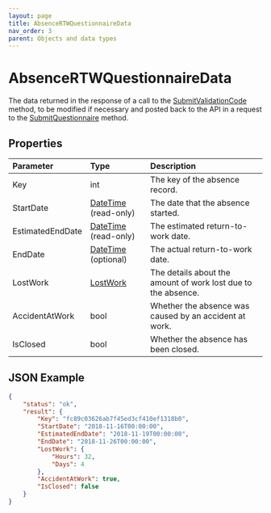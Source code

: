 ```yaml
---
layout: page
title: AbsenceRTWQuestionnaireData
nav_order: 3
parent: Objects and data types
---
```


# AbsenceRTWQuestionnaireData

The data returned in the response of a call to the [SubmitValidationCode](../absence-questionnaire/submitvalidationcode) method, to be modified if necessary and posted back to the API in a request to the [SubmitQuestionnaire](../absence-questionnaire/submitquestionnaire) method.

## Properties

| Parameter | Type   | Description                                                 |
|:----------|:-------|:------------------------------------------------------------|
| Key | int | The key of the absence record. |
| StartDate | [DateTime](../objects-and-data-types/datetime) (read-only) | The date that the absence started. |
| EstimatedEndDate | [DateTime](../objects-and-data-types/datetime) (read-only) | The estimated return-to-work date. |
| EndDate | [DateTime](../objects-and-data-types/datetime) (optional) | The actual return-to-work date. |
| LostWork | [LostWork](../objects-and-data-types/lostwork) | The details about the amount of work lost due to the absence. |
| AccidentAtWork | bool | Whether the absence was caused by an accident at work. |
| IsClosed | bool | Whether the absence has been closed. |

## JSON Example

```json
{
    "status": "ok",
    "result": {
        "Key": "fc89c03626ab7f45ed3cf410ef1318b0",
        "StartDate": "2018-11-16T00:00:00",
        "EstimatedEndDate": "2018-11-19T00:00:00",
        "EndDate": "2018-11-26T00:00:00",
        "LostWork": {
            "Hours": 32,
            "Days": 4
        },
        "AccidentAtWork": true,
        "IsClosed": false
    }
}
```
